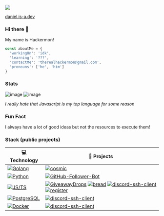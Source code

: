 ![](https://komarev.com/ghpvc/?username=hackermondev&color=orange)

[daniel.is-a.dev](https://daniel.is-a.dev)

### Hi there 👋

My name is Hackermon!

```js
const aboutMe = {
  'workingOn': 'idk',
  'learning': '???',
  'contactMe': 'therealhackermon@gmail.com',
  'pronouns': ['he', 'him']
}

```

<!--
- 🔭 I’m currently working on 
- 🌱 I’m currently learning Java
- 👯 I’m looking to collaborate on Cornrella (contact me for more info)
- 📫 How to reach me: email me therealhackermon@gmail.com
- 😄 Pronouns: He, Him
- ⚡ Fun fact: I'm dumb

-->

### Stats

![image](https://github-readme-stats.vercel.app/api/top-langs/?username=hackermondev)
![image](https://github-readme-stats.vercel.app/api?username=hackermondev&count_private=1)

*I really hate that Javascript is my top language for some reason*

### Fun Fact

I always have a lot of good ideas but not the resources to execute them!

### Stack (public projects)

<!-- START OF PROFILE STACK, DO NOT REMOVE -->
| 💻 **Technology** | 🚀 **Projects** |
| - | - |
| [![Golang](https://img.shields.io/static/v1?label=&message=Golang&color=7FD6EA&logo=go&logoColor=FFFFFF)](https://golang.org/) | [![cosmic](https://img.shields.io/static/v1?label=&message=cosmic&color=000605&logo=github&logoColor=FFFFFF&labelColor=000605)](https://github.com/hackermondev/cosmic) |
| [![Python](https://img.shields.io/static/v1?label=&message=Python&color=3C78A9&logo=python&logoColor=FFFFFF)](https://www.python.org/) | [![GitHub-Follower-Bot](https://img.shields.io/static/v1?label=&message=GitHub-Follower-Bot&color=000605&logo=github&logoColor=FFFFFF&labelColor=000605)](https://github.com/hackermondev/GitHub-Follower-Bot) |
| [![JS/TS](https://img.shields.io/static/v1?label=&message=JS/TS&color=3878C6&logo=typescript&logoColor=FFFFFF)](https://www.typescriptlang.org/) | [![GiveawayDrops](https://img.shields.io/static/v1?label=&message=GiveawayDrops&color=000605&logo=github&logoColor=FFFFFF&labelColor=000605)](https://github.com/hackermondev/GiveawayDrops) [![bread](https://img.shields.io/static/v1?label=&message=bread&color=000605&logo=github&logoColor=FFFFFF&labelColor=000605)](https://github.com/hackermondev/bread) [![discord-ssh-client](https://img.shields.io/static/v1?label=&message=discord-ssh-client&color=000605&logo=github&logoColor=FFFFFF&labelColor=000605)](https://github.com/hackermondev/discord-ssh-client) [![register](https://img.shields.io/static/v1?label=&message=register&color=000605&logo=github&logoColor=FFFFFF&labelColor=000605)](https://github.com/is-a-dev/register) |
| [![PostgreSQL](https://img.shields.io/static/v1?label=&message=PostgreSQL&color=336791&logo=postgresql&logoColor=FFFFFF)](https://postgres.org) | [![discord-ssh-client](https://img.shields.io/static/v1?label=&message=discord-ssh-client&color=000605&logo=github&logoColor=FFFFFF&labelColor=000605)](https://github.com/hackermondev/discord-ssh-client) |
| [![Docker](https://img.shields.io/static/v1?label=&message=Docker&color=4FA1EF&logo=docker&logoColor=FFFFFF)](https://www.docker.com/) | [![discord-ssh-client](https://img.shields.io/static/v1?label=&message=discord-ssh-client&color=000605&logo=github&logoColor=FFFFFF&labelColor=000605)](https://github.com/hackermondev/discord-ssh-client) |
<!-- END OF PROFILE STACK, DO NOT REMOVE -->
